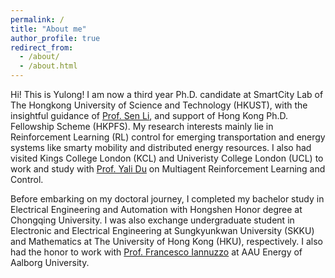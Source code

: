 ```yaml
---
permalink: /
title: "About me"
author_profile: true
redirect_from: 
  - /about/
  - /about.html
---
```


Hi! This is Yulong! I am now a third year Ph.D. candidate at SmartCity Lab of The Hongkong University of Science and Technology (HKUST), with the insightful guidance of [Prof. Sen Li](https://seng.hkust.edu.hk/about/people/faculty/sen-li), and support of Hong Kong Ph.D. Fellowship Scheme (HKPFS). My research interests mainly lie in Reinforcement Learning (RL) control for emerging transportation and energy systems like smarty mobility and distributed energy resources. I also had visited Kings College London (KCL) and Univeristy College London (UCL) to work and study with [Prof. Yali Du](https://www.kcl.ac.uk/people/yali-du) on Multiagent Reinforcement Learning and Control.

Before embarking on my doctoral journey, I completed my bachelor study in Electrical Engineering and Automation with Hongshen Honor degree at Chongqing University. I was also exchange undergraduate student in Electronic and Electrical Engineering at Sungkyunkwan University (SKKU) and Mathematics at The University of Hong Kong (HKU), respectively. I also had the honor to work with [Prof. Francesco Iannuzzo](https://vbn.aau.dk/en/persons/fia) at AAU Energy of Aalborg University.
